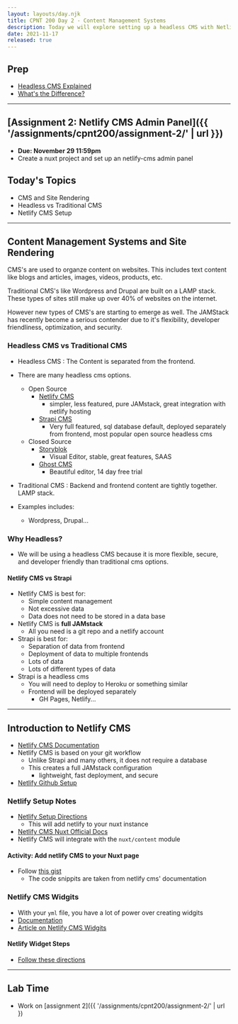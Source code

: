 ```yaml
---
layout: layouts/day.njk
title: CPNT 200 Day 2 - Content Management Systems
description: Today we will explore setting up a headless CMS with Netlify CMS. We will also go into more detail on the options available for setting up CMS websites and things that you will need to consider for your future clients.
date: 2021-11-17
released: true
---
```


## Prep

- [Headless CMS Explained](https://www.freecodecamp.org/news/what-is-headless-cms-explained/)
- [What's the Difference?](https://www.techmagic.co/blog/headless-vs-serverless-cms/)

--- 

## [Assignment 2: Netlify CMS Admin Panel]({{ '/assignments/cpnt200/assignment-2/' | url }})
- **Due: November 29 11:59pm**
- Create a nuxt project and set up an netlify-cms admin panel 

## Today's Topics
- CMS and Site Rendering
- Headless vs Traditional CMS
- Netlify CMS Setup
---

##  Content Management Systems and Site Rendering
CMS's are used to organze content on websites. This includes text content like blogs and articles, images, videos, products, etc.

Traditional CMS's like Wordpress and Drupal are built on a LAMP stack. These types of sites still make up over 40% of websites on the internet. 

However new types of CMS's are starting to emerge as well. The JAMStack has recently become a serious contender due to it's flexibility, developer friendliness, optimization, and security.

### Headless CMS vs Traditional CMS


- Headless CMS
  : The Content is separated from the frontend.

- There are many headless cms options.
  - Open Source
    - [Netlify CMS](https://www.netlifycms.org/)
      - simpler, less featured, pure JAMstack, great integration with netlify hosting
    - [Strapi CMS](https://strapi.io)
      - Very full featured, sql database default, deployed separately from frontend, most popular open source headless cms
  - Closed Source
    - [Storyblok](https://storyblok.com)
      - Visual Editor, stable, great features, SAAS
    - [Ghost CMS](https://ghost.org/)
      - Beautiful editor, 14 day free trial

- Traditional CMS
  : Backend and frontend content are tightly together. LAMP stack.

- Examples includes:
  - Wordpress, Drupal...

### Why Headless?
- We will be using a headless CMS because it is more flexible, secure, and developer friendly than traditional cms options.

#### Netlify CMS vs Strapi
- Netlify CMS is best for:  
  - Simple content management
  - Not excessive data
  - Data does not need to be stored in a data base
- Netlify CMS is **full JAMstack**
  - All you need is a git repo and a netlify account
- Strapi is best for:
  - Separation of data from frontend
  - Deployment of data to multiple frontends
  - Lots of data
  - Lots of different types of data
- Strapi is a headless cms
  - You will need to deploy to Heroku or something similar
  - Frontend will be deployed separately
    - GH Pages, Netlify...

---

## Introduction to Netlify CMS
- [Netlify CMS Documentation](https://www.netlifycms.org/)
- Netlify CMS is based on your git workflow
  - Unlike Strapi and many others, it does not require a database
  - This creates a full JAMstack configuration
    - lightweight, fast deployment, and secure
- [Netlify Github Setup](https://www.netlifycms.org/docs/github-backend/)

### Netlify Setup Notes
- [Netlify Setup Directions](https://gist.github.com/lilyx13/94398c49afce55e49032251687227cfc)
  - This will add netlify to your nuxt instance
- [Netlify CMS Nuxt Official Docs](https://www.netlifycms.org/docs/nuxt/)
- Netlify CMS will integrate with the `nuxt/content` module

#### Activity: Add netlify CMS to your Nuxt page
- Follow [this gist](https://gist.github.com/lilyx13/94398c49afce55e49032251687227cfc) 
  - The code snippits are taken from netlify cms' documentation


### Netlify CMS Widgits
- With your `yml` file, you have a lot of power over creating widgits
- [Documentation](https://www.netlifycms.org/docs/configuration-options/)   
- [Article on Netlify CMS Widgits](https://www.netlify.com/blog/2017/06/20/extending-netlify-cms-part-one-custom-widgets/)

#### Netlify Widget Steps
- [Follow these directions](https://gist.github.com/lilyx13/f16358b2eeffb684b89991dd877fe3ef)

---

## Lab Time
- Work on [assignment 2]({{ '/assignments/cpnt200/assignment-2/' | url })
